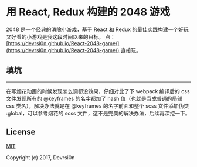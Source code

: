# 用 React, Redux 构建的 2048 游戏

2048 是一个经典的消除小游戏，基于 React 和 Redux 的最佳实践构建一个好玩又好看的小游戏是我这段时间以来的目标。
点：[https://devrsi0n.github.io/React-2048-game/](https://devrsi0n.github.io/React-2048-game/) 直接玩。

## 填坑

----
  在写烟花动画的时候发现怎么调都没效果，仔细对比了下 webpack 编译后的 css 文件发现所有的 @keyframes
的名字都加了 hash 值（也就是当成普通的局部 css 类名），解决办法就是在 @keyframes 的名字前面和整个 scss 文件添加伪类 :global，可以参考烟花的 scss 文件，这不是完美的解决办法，后续再深挖一下。

## License

[MIT](http://opensource.org/licenses/MIT)

Copyright (c) 2017, Devrsi0n
